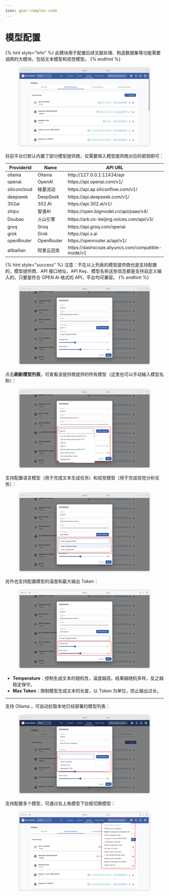 ```yaml
---
icon: gear-complex-code
---
```


# 模型配置

{% hint style="info" %}
&#x20;此模块用于配置后续文献处理、构造数据集等功能需要调用的大模块，包括文本模型和视觉模型。
{% endhint %}

<figure><img src="../../.gitbook/assets/image (6).png" alt=""><figcaption></figcaption></figure>

目前平台已默认内置了部分模型提供商，仅需要填入模型提供商对应的密钥即可：

<table><thead><tr><th width="139.87890625">ProviderId</th><th width="136.83203125">Name</th><th>API URL</th></tr></thead><tbody><tr><td>ollama</td><td>Ollama</td><td>http://127.0.0.1:11434/api</td></tr><tr><td>openai</td><td>OpenAI</td><td>https://api.openai.com/v1/</td></tr><tr><td>siliconcloud</td><td>硅基流动</td><td>https://api.ap.siliconflow.com/v1/</td></tr><tr><td>deepseek</td><td>DeepSeek</td><td>https://api.deepseek.com/v1/</td></tr><tr><td>302ai</td><td>302.AI</td><td>https://api.302.ai/v1/</td></tr><tr><td>zhipu</td><td>智谱AI</td><td>https://open.bigmodel.cn/api/paas/v4/</td></tr><tr><td>Doubao</td><td>火山引擎</td><td>https://ark.cn-beijing.volces.com/api/v3/</td></tr><tr><td>groq</td><td>Groq</td><td>https://api.groq.com/openai</td></tr><tr><td>grok</td><td>Grok</td><td>https://api.x.ai</td></tr><tr><td>openRouter</td><td>OpenRouter</td><td>https://openrouter.ai/api/v1/</td></tr><tr><td>alibailian</td><td>阿里云百炼</td><td>https://dashscope.aliyuncs.com/compatible-mode/v1</td></tr></tbody></table>

{% hint style="success" %}
注意：不在以上列表的模型提供商也是支持配置的，模型提供商、API 接口地址、API Key、模型名称这些信息都是支持自定义输入的，只要是符合 OPEN AI 格式的 API，平台均可兼容。
{% endhint %}

<figure><img src="../../.gitbook/assets/image (1) (1).png" alt=""><figcaption></figcaption></figure>

点击**刷新模型列表**，可查看该提供商提供的所有模型（这里也可以手动输入模型名称）：

<figure><img src="../../.gitbook/assets/image (2) (1).png" alt=""><figcaption></figcaption></figure>

支持配置语言模型（用于完成文本生成任务）和视觉模型（用于完成视觉分析任务）：

<figure><img src="../../.gitbook/assets/image (7).png" alt=""><figcaption></figcaption></figure>

另外也支持配置模型的温度和最大输出 Token：

<figure><img src="../../.gitbook/assets/image (5).png" alt=""><figcaption></figcaption></figure>

* **Temperature**：控制生成文本的随机性，温度越高，结果越随机多样，反之越稳定保守。
* **Max Token**：限制模型生成文本的长度，以 Token 为单位，防止输出过长。

***

支持 Ollama ，可自动拉取本地已经部署的模型列表：

<figure><img src="../../.gitbook/assets/image.png" alt=""><figcaption></figcaption></figure>

支持配置多个模型，可通过右上角模型下拉框切换模型：

<figure><img src="../../.gitbook/assets/image (1).png" alt=""><figcaption></figcaption></figure>
